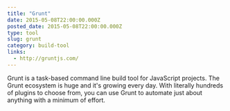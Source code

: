```yaml
---
title: "Grunt"
date: 2015-05-08T22:00:00.000Z
posted_date: 2015-05-08T22:00:00.000Z
type: tool
slug: grunt
category: build-tool
links:
  - http://gruntjs.com/
---
```

Grunt is a task-based command line build tool for JavaScript projects. The Grunt ecosystem is huge and it's growing every day. With literally hundreds of plugins to choose from, you can use Grunt to automate just about anything with a minimum of effort.




